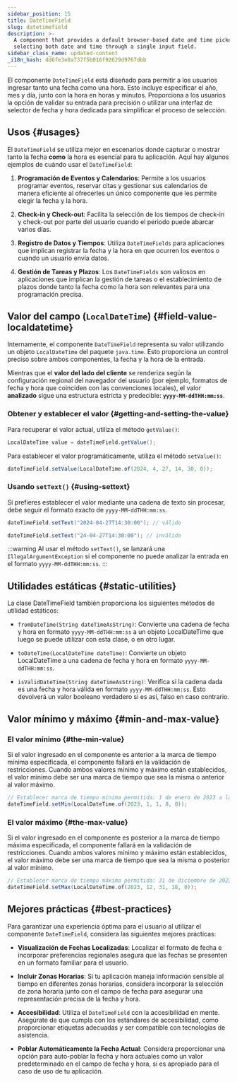 ```yaml
---
sidebar_position: 15
title: DateTimeField
slug: datetimefield
description: >-
  A component that provides a default browser-based date and time picker for
  selecting both date and time through a single input field.
sidebar_class_name: updated-content
_i18n_hash: dd6fe3e8a737f5b016f92629d9767dbb
---
```

<DocChip chip='shadow' />
<DocChip chip='name' label="dwc-field" />
<DocChip chip='since' label='23.02' />
<JavadocLink type="foundation" location="com/webforj/component/field/DateTimeField" top='true'/>

<ParentLink parent="Field" />

El componente `DateTimeField` está diseñado para permitir a los usuarios ingresar tanto una fecha como una hora. Esto incluye especificar el año, mes y día, junto con la hora en horas y minutos. Proporciona a los usuarios la opción de validar su entrada para precisión o utilizar una interfaz de selector de fecha y hora dedicada para simplificar el proceso de selección.

<ComponentDemo 
path='/webforj/datetimefield?' 
javaE='https://raw.githubusercontent.com/webforj/webforj-documentation/refs/heads/main/src/main/java/com/webforj/samples/views/fields/datetimefield/DateTimeFieldView.java'
/>

## Usos {#usages}

El `DateTimeField` se utiliza mejor en escenarios donde capturar o mostrar tanto la fecha **como** la hora es esencial para tu aplicación. Aquí hay algunos ejemplos de cuándo usar el `DateTimeField`:

1. **Programación de Eventos y Calendarios**: Permite a los usuarios programar eventos, reservar citas y gestionar sus calendarios de manera eficiente al ofrecerles un único componente que les permite elegir la fecha y la hora.
<!-- vale off -->
2. **Check-in y Check-out**: Facilita la selección de los tiempos de check-in y check-out por parte del usuario cuando el periodo puede abarcar varios días.
<!-- vale on -->
3. **Registro de Datos y Tiempos**: Utiliza `DateTimeFields` para aplicaciones que implican registrar la fecha y la hora en que ocurren los eventos o cuando un usuario envía datos.

4. **Gestión de Tareas y Plazos**: Los `DateTimeFields` son valiosos en aplicaciones que implican la gestión de tareas o el establecimiento de plazos donde tanto la fecha como la hora son relevantes para una programación precisa.

## Valor del campo (`LocalDateTime`) {#field-value-localdatetime}

Internamente, el componente `DateTimeField` representa su valor utilizando un objeto `LocalDateTime` del paquete `java.time`. Esto proporciona un control preciso sobre ambos componentes, la fecha y la hora de la entrada.

Mientras que el **valor del lado del cliente** se renderiza según la configuración regional del navegador del usuario (por ejemplo, formatos de fecha y hora que coinciden con las convenciones locales), el valor **analizado** sigue una estructura estricta y predecible: **`yyyy-MM-ddTHH:mm:ss`**.

### Obtener y establecer el valor {#getting-and-setting-the-value}

Para recuperar el valor actual, utiliza el método `getValue()`:

```java
LocalDateTime value = dateTimeField.getValue();
```

Para establecer el valor programáticamente, utiliza el método `setValue()`:

```java
dateTimeField.setValue(LocalDateTime.of(2024, 4, 27, 14, 30, 0));
```

### Usando `setText()` {#using-settext}

Si prefieres establecer el valor mediante una cadena de texto sin procesar, debe seguir el formato exacto de `yyyy-MM-ddTHH:mm:ss`.

```java
dateTimeField.setText("2024-04-27T14:30:00"); // válido

dateTimeField.setText("24-04-27T14:30:00"); // inválido
```

:::warning
 Al usar el método `setText()`, se lanzará una `IllegalArgumentException` si el componente no puede analizar la entrada en el formato `yyyy-MM-ddTHH:mm:ss`.
:::

## Utilidades estáticas {#static-utilities}

La clase DateTimeField también proporciona los siguientes métodos de utilidad estáticos:

- `fromDateTime(String dateTimeAsString)`: Convierte una cadena de fecha y hora en formato `yyyy-MM-ddTHH:mm:ss` a un objeto LocalDateTime que luego se puede utilizar con esta clase, o en otro lugar.

- `toDateTime(LocalDateTime dateTime)`: Convierte un objeto LocalDateTime a una cadena de fecha y hora en formato `yyyy-MM-ddTHH:mm:ss`.

- `isValidDateTime(String dateTimeAsString)`: Verifica si la cadena dada es una fecha y hora válida en formato `yyyy-MM-ddTHH:mm:ss`. Esto devolverá un valor booleano verdadero si es así, falso en caso contrario.

## Valor mínimo y máximo {#min-and-max-value}

### El valor mínimo {#the-min-value}

Si el valor ingresado en el componente es anterior a la marca de tiempo mínima especificada, el componente fallará en la validación de restricciones. Cuando ambos valores mínimo y máximo están establecidos, el valor mínimo debe ser una marca de tiempo que sea la misma o anterior al valor máximo.

```java
// Establecer marca de tiempo mínima permitida: 1 de enero de 2023 a las 08:00
dateTimeField.setMin(LocalDateTime.of(2023, 1, 1, 8, 0));
```

### El valor máximo {#the-max-value}

Si el valor ingresado en el componente es posterior a la marca de tiempo máxima especificada, el componente fallará en la validación de restricciones. Cuando ambos valores mínimo y máximo están establecidos, el valor máximo debe ser una marca de tiempo que sea la misma o posterior al valor mínimo.

```java
// Establecer marca de tiempo máxima permitida: 31 de diciembre de 2023 a las 18:00
dateTimeField.setMax(LocalDateTime.of(2023, 12, 31, 18, 0));
```

## Mejores prácticas {#best-practices}

Para garantizar una experiencia óptima para el usuario al utilizar el componente `DateTimeField`, considera las siguientes mejores prácticas:

- **Visualización de Fechas Localizadas**: Localizar el formato de fecha e incorporar preferencias regionales asegura que las fechas se presenten en un formato familiar para el usuario.

- **Incluir Zonas Horarias**: Si tu aplicación maneja información sensible al tiempo en diferentes zonas horarias, considera incorporar la selección de zona horaria junto con el campo de fecha para asegurar una representación precisa de la fecha y hora.

- **Accesibilidad**: Utiliza el `DateTimeField` con la accesibilidad en mente. Asegúrate de que cumpla con los estándares de accesibilidad, como proporcionar etiquetas adecuadas y ser compatible con tecnologías de asistencia.

- **Poblar Automáticamente la Fecha Actual**: Considera proporcionar una opción para auto-poblar la fecha y hora actuales como un valor predeterminado en el campo de fecha y hora, si es apropiado para el caso de uso de tu aplicación.
